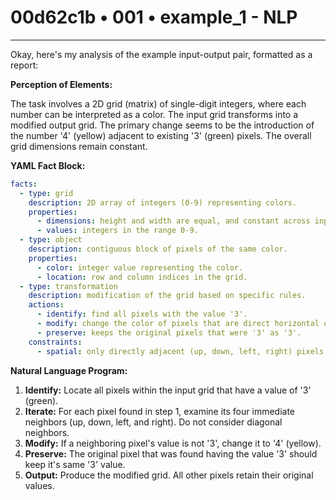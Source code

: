 # 00d62c1b • 001 • example_1 - NLP

---
Okay, here's my analysis of the example input-output pair, formatted as a report:

**Perception of Elements:**

The task involves a 2D grid (matrix) of single-digit integers, where each number can be interpreted as a color. The input grid transforms into a modified output grid. The primary change seems to be the introduction of the number '4' (yellow) adjacent to existing '3' (green) pixels. The overall grid dimensions remain constant.

**YAML Fact Block:**



```yaml
facts:
  - type: grid
    description: 2D array of integers (0-9) representing colors.
    properties:
      - dimensions: height and width are equal, and constant across input/output.
      - values: integers in the range 0-9.
  - type: object
    description: contiguous block of pixels of the same color.
    properties:
      - color: integer value representing the color.
      - location: row and column indices in the grid.
  - type: transformation
    description: modification of the grid based on specific rules.
    actions:
      - identify: find all pixels with the value '3'.
      - modify: change the color of pixels that are direct horizontal or vertical neighbors (not diagonal) to '3', by updating the to value '4'.
      - preserve: keeps the original pixels that were '3' as '3'.
    constraints:
      - spatial: only directly adjacent (up, down, left, right) pixels are affected, not diagonals.
```



**Natural Language Program:**

1.  **Identify:** Locate all pixels within the input grid that have a value of '3' (green).
2.  **Iterate:** For each pixel found in step 1, examine its four immediate neighbors (up, down, left, and right). Do not consider diagonal neighbors.
3.  **Modify:** If a neighboring pixel's value is not '3', change it to '4' (yellow).
4. **Preserve:** The original pixel that was found having the value '3' should keep it's same '3' value.
5.  **Output:** Produce the modified grid. All other pixels retain their original values.

